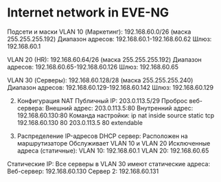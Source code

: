 # Internet network in EVE-NG
Подсети и маски
VLAN 10 (Маркетинг): 192.168.60.0/26 (маска 255.255.255.192)
Диапазон адресов: 192.168.60.1-192.168.60.62
Шлюз: 192.168.60.1

VLAN 20 (HR): 192.168.60.64/26 (маска 255.255.255.192)
Диапазон адресов: 192.168.60.65-192.168.60.126
Шлюз: 192.168.60.65

VLAN 30 (Серверы): 192.168.60.128/28 (маска 255.255.255.240)
Диапазон адресов: 192.168.60.129-192.168.60.142
Шлюз: 192.168.60.129

2. Конфигурация NAT
Публичный IP: 203.0.113.5/29
Проброс веб-сервера:
Внешний адрес: 203.0.113.5:80
Внутренний адрес: 192.168.60.130:80
Команда настройки: ip nat inside source static tcp 192.168.60.130 80 203.0.113.5 80 extendable

3. Распределение IP-адресов
DHCP сервер:
Расположен на маршрутизаторе
Обслуживает VLAN 10 и VLAN 20
Исключенные адреса (статичные):
VLAN 10: 192.168.60.1
VLAN 20: 192.168.60.65

Статические IP:
Все серверы в VLAN 30 имеют статические адреса:
Веб-сервер: 192.168.60.130
Сервер 2: 192.168.60.131
